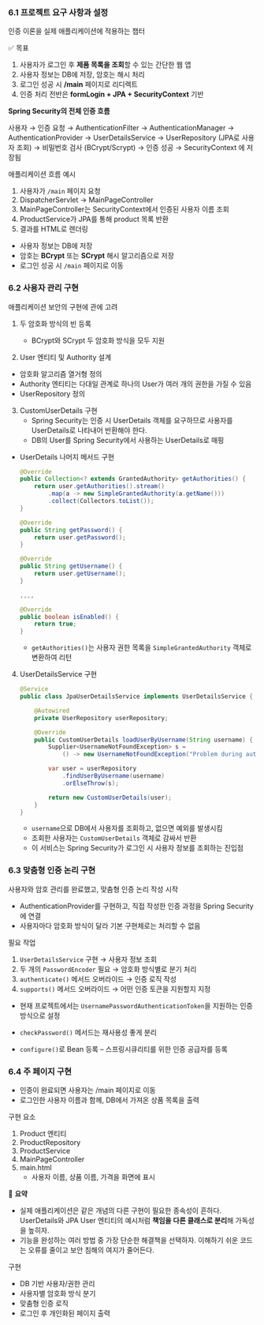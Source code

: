 ### 6.1 프로젝트 요구 사항과 설정

인증 이론을 실제 애플리케이션에 적용하는 챕터

✅ 목표 

1. 사용자가 로그인 후 **제품 목록을 조회**할 수 있는 간단한 웹 앱
2. 사용자 정보는 DB에 저장, 암호는 해시 처리
3. 로그인 성공 시 **/main** 페이지로 리디렉트
4. 인증 처리 전반은 **formLogin + JPA + SecurityContext** 기반

**Spring Security의 전체 인증 흐름**

사용자 → 인증 요청
→ AuthenticationFilter → AuthenticationManager → AuthenticationProvider
→ UserDetailsService → UserRepository (JPA로 사용자 조회)
→ 비밀번호 검사 (BCrypt/Scrypt)
→ 인증 성공 → SecurityContext 에 저장됨

애플리케이션 흐름 예시

1. 사용자가 `/main` 페이지 요청
2. DispatcherServlet → MainPageController
3. MainPageController는 SecurityContext에서 인증된 사용자 이름 조회
4. ProductService가 JPA를 통해 product 목록 반환
5. 결과를 HTML로 렌더링

- 사용자 정보는 DB에 저장
- 암호는 **BCrypt** 또는 **SCrypt** 해시 알고리즘으로 저장
- 로그인 성공 시 `/main` 페이지로 이동



### 6.2 사용자 관리 구현

애플리케이션 보안의 구현에 관에 고려

1. 두 암호화 방식의 빈 등록
    - BCrypt와 SCrypt 두 암호화 방식을 모두 지원
  
2. User 엔티티 및 Authority 설계
- 암호화 알고리즘 열거형 정의
- Authority 엔티티는 다대일 관계로 하나의 User가 여러 개의 권한을 가질 수 있음
- UserRepository 정의
3. CustomUserDetails 구현
    - Spring Security는 인증 시 UserDetails 객체를 요구하므로 사용자를 UserDetails로 나타내어 반환해야 한다.
    - DB의 User를 Spring Security에서 사용하는 UserDetails로 매핑
- UserDetails 나머지 메서드 구현
    
    ```java
    @Override
    public Collection<? extends GrantedAuthority> getAuthorities() {
        return user.getAuthorities().stream()
            .map(a -> new SimpleGrantedAuthority(a.getName()))
            .collect(Collectors.toList());
    }
    
    @Override
    public String getPassword() {
        return user.getPassword();
    }
    
    @Override
    public String getUsername() {
        return user.getUsername();
    }
    
    ,,,,
    
    @Override
    public boolean isEnabled() {
        return true;
    }
    
    ```
    
    - `getAuthorities()`는 사용자 권한 목록을 `SimpleGrantedAuthority` 객체로 변환하여 리턴
4. UserDetailsService 구현
    
    ```java
    @Service
    public class JpaUserDetailsService implements UserDetailsService {
    
        @Autowired
        private UserRepository userRepository;
    
        @Override
        public CustomUserDetails loadUserByUsername(String username) {
            Supplier<UsernameNotFoundException> s =
                () -> new UsernameNotFoundException("Problem during authentication!");
    
            var user = userRepository
                .findUserByUsername(username)
                .orElseThrow(s);
    
            return new CustomUserDetails(user);
        }
    }
    
    ```
    
    - `username`으로 DB에서 사용자를 조회하고, 없으면 예외를 발생시킴
    - 조회한 사용자는 `CustomUserDetails` 객체로 감싸서 반환
    - 이 서비스는 Spring Security가 로그인 시 사용자 정보를 조회하는 진입점
### 6.3 맞춤형 인증 논리 구현

사용자와 암호 관리를 완료했고, 맞춤형 인증 논리 작성 시작

- AuthenticationProvider를 구현하고, 직접 작성한 인증 과정을 Spring Security에 연결
- 사용자마다 암호화 방식이 달라 기본 구현체로는 처리할 수 없음  

필요 작업 

1. `UserDetailsService` 구현 → 사용자 정보 조회
2. 두 개의 `PasswordEncoder` 필요 → 암호화 방식별로 분기 처리
3. `authenticate()` 메서드 오버라이드 → 인증 로직 작성
4. `supports()` 메서드 오버라이드 → 어떤 인증 토큰을 지원할지 지정
- 현재 프로젝트에서는 `UsernamePasswordAuthenticationToken`을 지원하는 인증 방식으로 설정

- `checkPassword()` 메서드는 재사용성 좋게 분리
- `configure()`로 Bean 등록 – 스프링시큐리티를 위한 인증 공급자를 등록

### 6.4 주 페이지 구현
- 인증이 완료되면 사용자는 /main 페이지로 이동
- 로그인한 사용자 이름과 함께, DB에서 가져온 상품 목록을 출력 

구현 요소 

1. Product 엔티티
2. ProductRepository 
3. ProductService
4. MainPageController
5. main.html
    - 사용자 이름, 상품 이름, 가격을 화면에 표시
  
🧾 **요약**

- 실제 애플리케이션은 같은 개념의 다른 구현이 필요한 종속성이 흔하다. UserDetails와 JPA User 엔티티의 예시처럼 **책임을 다른 클래스로 분리**해 가독성을 높히자.
- 기능을 완성하는 여러 방법 중 가장 단순한 해결책을 선택하자. 이해하기 쉬운 코드는 오류를 줄이고 보안 침해의 여지가 줄어든다.

구현
- DB 기반 사용자/권한 관리
- 사용자별 암호화 방식 분기
- 맞춤형 인증 로직
- 로그인 후 개인화된 페이지 출력
